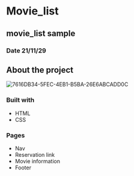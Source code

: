 # Movie_list
## movie_list sample
### Date 21/11/29

## About the project

![7616DB34-5FEC-4EB1-B5BA-26E6ABCADD0C](https://user-images.githubusercontent.com/82393165/143862468-f47c3204-2df6-41ab-a9ef-4d3aabb11217.jpeg)

### Built with
* HTML 
* CSS

### Pages
* Nav
* Reservation link
* Movie information
* Footer
